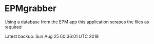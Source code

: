 # EPMgrabber
Using a database from the EPM app this application scrapes the files as required


Latest backup: Sun Aug 25 00:36:01 UTC 2019
